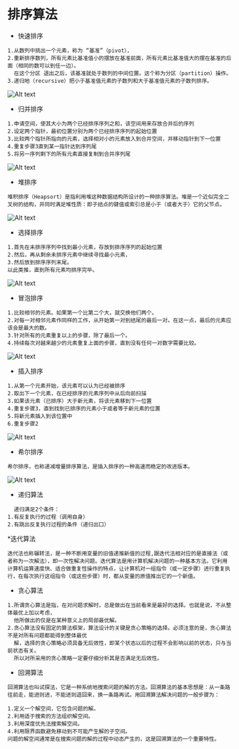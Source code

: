 # 排序算法
* 快速排序
```
1.从数列中挑出一个元素，称为 “基准”（pivot），
2.重新排序数列，所有元素比基准值小的摆放在基准前面，所有元素比基准值大的摆在基准的后面（相同的数可以到任一边）。
  在这个分区 退出之后，该基准就处于数列的中间位置。这个称为分区（partition）操作。
3.递归地（recursive）把小于基准值元素的子数列和大于基准值元素的子数列排序。
```
![Alt text](./快速排序.gif)


* 归并排序
```
1.申请空间，使其大小为两个已经排序序列之和，该空间用来存放合并后的序列
2.设定两个指针，最初位置分别为两个已经排序序列的起始位置
3.比较两个指针所指向的元素，选择相对小的元素放入到合并空间，并移动指针到下一位置
4.重复步骤3直到某一指针达到序列尾
5.将另一序列剩下的所有元素直接复制到合并序列尾
```
![Alt text](./归并排序.gif)



* 堆排序
```
堆积排序（Heapsort）是指利用堆这种数据结构所设计的一种排序算法。堆是一个近似完全二叉树的结构，并同时满足堆性质：即子结点的键值或索引总是小于（或者大于）它的父节点。
```
![Alt text](./堆排序.gif)



* 选择排序
```
1.首先在未排序序列中找到最小元素，存放到排序序列的起始位置
2.然后，再从剩余未排序元素中继续寻找最小元素，
3.然后放到排序序列末尾。
以此类推，直到所有元素均排序完毕。
```
![Alt text](./选择排序.gif)



* 冒泡排序
```
1.比较相邻的元素。如果第一个比第二个大，就交换他们两个。
2.对每一对相邻元素作同样的工作，从开始第一对到结尾的最后一对。在这一点，最后的元素应该会是最大的数。
3.针对所有的元素重复以上的步骤，除了最后一个。
4.持续每次对越来越少的元素重复上面的步骤，直到没有任何一对数字需要比较。
```
![Alt text](./冒泡排序.gif)



* 插入排序
```
1.从第一个元素开始，该元素可以认为已经被排序
2.取出下一个元素，在已经排序的元素序列中从后向前扫描
3.如果该元素（已排序）大于新元素，将该元素移到下一位置
4.重复步骤3，直到找到已排序的元素小于或者等于新元素的位置
5.将新元素插入到该位置中
6.重复步骤2
```
![Alt text](./插入排序.gif)

* 希尔排序
```
希尔排序，也称递减增量排序算法，是插入排序的一种高速而稳定的改进版本。
```
![Alt text](./希尔排序.gif)


* 递归算法
```
  递归满足2个条件：
1.有反复执行的过程（调用自身）
2.有跳出反复执行过程的条件（递归出口）
```
*迭代算法
```
迭代法也称辗转法，是一种不断用变量的旧值递推新值的过程,跟迭代法相对应的是直接法（或者称为一次解法），即一次性解决问题。迭代算法是用计算机解决问题的一种基本方法。它利用计算机运算速度快、适合做重复性操作的特点，让计算机对一组指令（或一定步骤）进行重复执行，在每次执行这组指令（或这些步骤）时，都从变量的原值推出它的一个新值。
```
* 贪心算法
```
1.所谓贪心算法是指，在对问题求解时，总是做出在当前看来是最好的选择。也就是说，不从整体最优上加以考虑，
  他所做出的仅是在某种意义上的局部最优解。
2.贪心算法没有固定的算法框架，算法设计的关键是贪心策略的选择。必须注意的是，贪心算法不是对所有问题都能得到整体最优
  解，选择的贪心策略必须具备无后效性，即某个状态以后的过程不会影响以前的状态，只与当前状态有关。
  所以对所采用的贪心策略一定要仔细分析其是否满足无后效性。
```

* 回溯算法
```
回溯算法也叫试探法，它是一种系统地搜索问题的解的方法。回溯算法的基本思想是：从一条路往前走，能进则进，不能进则退回来，换一条路再试。用回溯算法解决问题的一般步骤为：

1.定义一个解空间，它包含问题的解。
2.利用适于搜索的方法组织解空间。
3.利用深度优先法搜索解空间。
4.利用限界函数避免移动到不可能产生解的子空间。
问题的解空间通常是在搜索问题的解的过程中动态产生的，这是回溯算法的一个重要特性。
```
